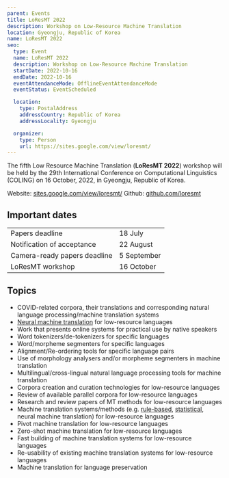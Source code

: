 ```yaml
---
parent: Events
title: LoResMT 2022
description: Workshop on Low-Resource Machine Translation
location: Gyeongju, Republic of Korea
name: LoResMT 2022
seo:
  type: Event
  name: LoResMT 2022
  description: Workshop on Low-Resource Machine Translation
  startDate: 2022-10-16
  endDate: 2022-10-16
  eventAttendanceMode: OfflineEventAttendanceMode
  eventStatus: EventScheduled

  location:
    type: PostalAddress
    addressCountry: Republic of Korea
    addressLocality: Gyeongju

  organizer:
    type: Person
    url: https://sites.google.com/view/loresmt/
---
```


The fifth Low Resource Machine Translation (**LoResMT 2022**) workshop will be held by the 29th International Conference on Computational Linguistics (COLING) on 16 October, 2022, in Gyeongju, Republic of Korea.

Website: [sites.google.com/view/loresmt/](https://sites.google.com/view/loresmt/)
Github: [github.com/loresmt](https://github.com/loresmt)

## Important dates

|     |     |
| --- | --- |
| Papers deadline | 18 July |
| Notification of acceptance | 22 August |
| Camera-ready papers deadline | 5 September |
| LoResMT workshop | 16 October |

## Topics

- COVID-related corpora, their translations and corresponding natural language processing/machine translation systems
- [Neural machine translation](../approaches/neural-machine-translation.md) for low-resource languages
- Work that presents online systems for practical use by native speakers
- Word tokenizers/de-tokenizers for specific languages
- Word/morpheme segmenters for specific languages
- Alignment/Re-ordering tools for specific language pairs
- Use of morphology analysers and/or morpheme segmenters in machine translation
- Multilingual/cross-lingual natural language processing tools for machine translation
- Corpora creation and curation technologies for low-resource languages
- Review of available parallel corpora for low-resource languages
- Research and review papers of MT methods for low-resource languages
- Machine translation systems/methods (e.g. [rule-based](../approaches/rule-based-machine-translation.md), [statistical](../approaches/statistical-machine-translation.md), neural machine translation) for low-resource languages
- Pivot machine translation for low-resource languages
- Zero-shot machine translation for low-resource languages
- Fast building of machine translation systems for low-resource languages
- Re-usability of existing machine translation systems for low-resource languages
- Machine translation for language preservation
